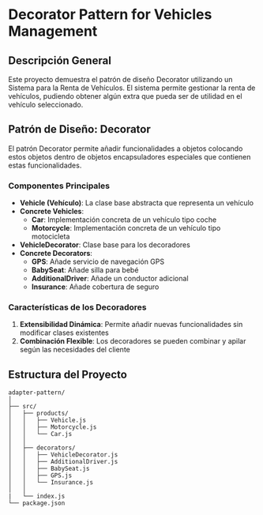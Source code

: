 # Decorator Pattern for Vehicles Management

## Descripción General
Este proyecto demuestra el patrón de diseño Decorator utilizando un Sistema para la Renta de Vehículos. El sistema permite gestionar la renta de vehículos, pudiendo obtener algún extra que pueda ser de utilidad en el vehículo seleccionado.

## Patrón de Diseño: Decorator
El patrón Decorator permite añadir funcionalidades a objetos colocando estos objetos dentro de objetos encapsuladores especiales que contienen estas funcionalidades.

### Componentes Principales
- **Vehicle (Vehículo)**: La clase base abstracta que representa un vehículo
- **Concrete Vehicles**: 
  - **Car**: Implementación concreta de un vehículo tipo coche
  - **Motorcycle**: Implementación concreta de un vehículo tipo motocicleta
- **VehicleDecorator**: Clase base para los decoradores
- **Concrete Decorators**:
  - **GPS**: Añade servicio de navegación GPS
  - **BabySeat**: Añade silla para bebé
  - **AdditionalDriver**: Añade un conductor adicional
  - **Insurance**: Añade cobertura de seguro

### Características de los Decoradores
1. **Extensibilidad Dinámica**: Permite añadir nuevas funcionalidades sin modificar clases existentes
2. **Combinación Flexible**: Los decoradores se pueden combinar y apilar según las necesidades del cliente

## Estructura del Proyecto
```
adapter-pattern/
│
├── src/
│   ├── products/
│   │   ├── Vehicle.js
│   │   ├── Motorcycle.js
│   │   └── Car.js
│   │
│   ├── decorators/
│   │   ├── VehicleDecorator.js
│   │   ├── AdditionalDriver.js
│   │   ├── BabySeat.js
│   │   ├── GPS.js
│   │   └── Insurance.js
│   │
|   └── index.js
└── package.json
```